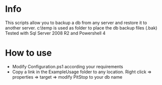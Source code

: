 # Info
This scripts allow you to backup a db from any server and restore it to another server.
c:\temp is used as folder to place the db backup files (.bak)
Tested with Sql Server 2008 R2 and Powershell 4

# How to use
- Modify Configuration.ps1 according your requirements
- Copy a link in the ExampleUsage folder to any location. Right click => properties => target => modify PitStop to your db name
